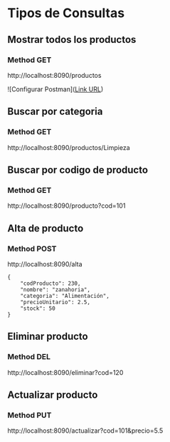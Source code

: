 # Tipos de Consultas

## Mostrar todos los productos
### Method GET
http://localhost:8090/productos

![Configurar Postman]([Link URL](https://github.com/jambrocio/03_microservicio_crud_productos_reactivo/blob/main/Configurar%20Postman%20para%20peticiones%20reactivas.png))  

## Buscar por categoria
### Method GET
http://localhost:8090/productos/Limpieza

## Buscar por codigo de producto
### Method GET
http://localhost:8090/producto?cod=101

## Alta de producto
### Method POST
http://localhost:8090/alta

```
{
    "codProducto": 230,
    "nombre": "zanahoria",
    "categoria": "Alimentación",
    "precioUnitario": 2.5,
    "stock": 50
}
```

## Eliminar producto
### Method DEL
http://localhost:8090/eliminar?cod=120

## Actualizar producto
### Method PUT
http://localhost:8090/actualizar?cod=101&precio=5.5

